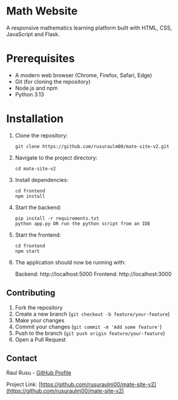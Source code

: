 # Math Website

A responsive mathematics learning platform built with HTML, CSS, JavaScript and Flask.

# Prerequisites

- A modern web browser (Chrome, Firefox, Safari, Edge)
- Git (for cloning the repository)
- Node.js and npm
- Python 3.13

# Installation

1. Clone the repository:

   ```
   git clone https://github.com/rusuraulm00/mate-site-v2.git
   ```

2. Navigate to the project directory:

   ```
   cd mate-site-v2
   ```

3. Install dependencies:

   ```
   cd frontend
   npm install
   ```

4. Start the backend:

   ```
   pip install -r requirements.txt
   python app.py OR run the python script from an IDE
   ```

5. Start the frontend:

   ```
   cd frontend
   npm start
   ```

6. The application should now be running with:

   Backend: http://localhost:5000
   Frontend: http://localhost:3000

## Contributing

1. Fork the repository
2. Create a new branch (`git checkout -b feature/your-feature`)
3. Make your changes
4. Commit your changes (`git commit -m 'Add some feature'`)
5. Push to the branch (`git push origin feature/your-feature`)
6. Open a Pull Request

## Contact

Raul Rusu - [GitHub Profile](https://github.com/rusuraulm00)

Project Link: [https://github.com/rusuraulm00/mate-site-v2](https://github.com/rusuraulm00/mate-site-v2)
